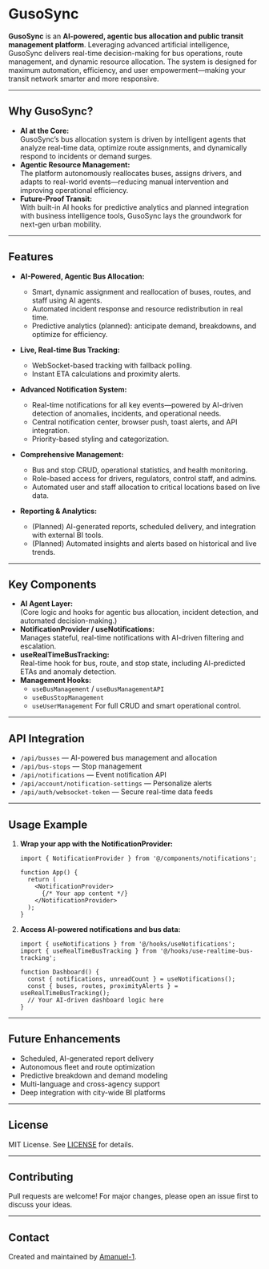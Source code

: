 # GusoSync

**GusoSync** is an **AI-powered, agentic bus allocation and public transit management platform**. Leveraging advanced artificial intelligence, GusoSync delivers real-time decision-making for bus operations, route management, and dynamic resource allocation. The system is designed for maximum automation, efficiency, and user empowerment—making your transit network smarter and more responsive.

---

## Why GusoSync?

- **AI at the Core:**  
  GusoSync’s bus allocation system is driven by intelligent agents that analyze real-time data, optimize route assignments, and dynamically respond to incidents or demand surges.  
- **Agentic Resource Management:**  
  The platform autonomously reallocates buses, assigns drivers, and adapts to real-world events—reducing manual intervention and improving operational efficiency.
- **Future-Proof Transit:**  
  With built-in AI hooks for predictive analytics and planned integration with business intelligence tools, GusoSync lays the groundwork for next-gen urban mobility.

---

## Features

- **AI-Powered, Agentic Bus Allocation:**  
  - Smart, dynamic assignment and reallocation of buses, routes, and staff using AI agents.
  - Automated incident response and resource redistribution in real time.
  - Predictive analytics (planned): anticipate demand, breakdowns, and optimize for efficiency.

- **Live, Real-time Bus Tracking:**  
  - WebSocket-based tracking with fallback polling.
  - Instant ETA calculations and proximity alerts.

- **Advanced Notification System:**  
  - Real-time notifications for all key events—powered by AI-driven detection of anomalies, incidents, and operational needs.
  - Central notification center, browser push, toast alerts, and API integration.
  - Priority-based styling and categorization.

- **Comprehensive Management:**  
  - Bus and stop CRUD, operational statistics, and health monitoring.
  - Role-based access for drivers, regulators, control staff, and admins.
  - Automated user and staff allocation to critical locations based on live data.

- **Reporting & Analytics:**  
  - (Planned) AI-generated reports, scheduled delivery, and integration with external BI tools.
  - (Planned) Automated insights and alerts based on historical and live trends.

---

## Key Components

- **AI Agent Layer:**  
  (Core logic and hooks for agentic bus allocation, incident detection, and automated decision-making.)
- **NotificationProvider / useNotifications:**  
  Manages stateful, real-time notifications with AI-driven filtering and escalation.
- **useRealTimeBusTracking:**  
  Real-time hook for bus, route, and stop state, including AI-predicted ETAs and anomaly detection.
- **Management Hooks:**  
  - `useBusManagement` / `useBusManagementAPI`
  - `useBusStopManagement`
  - `useUserManagement`
  For full CRUD and smart operational control.

---

## API Integration

- `/api/busses` — AI-powered bus management and allocation
- `/api/bus-stops` — Stop management
- `/api/notifications` — Event notification API
- `/api/account/notification-settings` — Personalize alerts
- `/api/auth/websocket-token` — Secure real-time data feeds

---

## Usage Example

1. **Wrap your app with the NotificationProvider:**
   ```tsx
   import { NotificationProvider } from '@/components/notifications';

   function App() {
     return (
       <NotificationProvider>
         {/* Your app content */}
       </NotificationProvider>
     );
   }
   ```
2. **Access AI-powered notifications and bus data:**
   ```tsx
   import { useNotifications } from '@/hooks/useNotifications';
   import { useRealTimeBusTracking } from '@/hooks/use-realtime-bus-tracking';

   function Dashboard() {
     const { notifications, unreadCount } = useNotifications();
     const { buses, routes, proximityAlerts } = useRealTimeBusTracking();
     // Your AI-driven dashboard logic here
   }
   ```

---

## Future Enhancements

- Scheduled, AI-generated report delivery
- Autonomous fleet and route optimization
- Predictive breakdown and demand modeling
- Multi-language and cross-agency support
- Deep integration with city-wide BI platforms

---

## License

MIT License. See [LICENSE](LICENSE) for details.

---

## Contributing

Pull requests are welcome! For major changes, please open an issue first to discuss your ideas.

---

## Contact

Created and maintained by [Amanuel-1](https://github.com/Amanuel-1).
